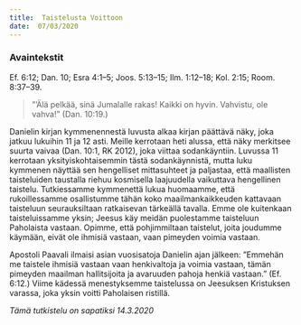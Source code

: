 ```yaml
---
title:  Taistelusta Voittoon
date:  07/03/2020
---
```


### Avaintekstit
Ef. 6:12;  Dan. 10;  Esra 4:1–5;  Joos. 5:13–15;  Ilm. 1:12–18;  Kol. 2:15;  Room. 8:37–39.

> <p></p>
> ”’Älä pelkää, sinä Jumalalle rakas! Kaikki on hyvin. Vahvistu, ole vahva!” (Dan. 10:19.)

Danielin kirjan kymmenennestä luvusta alkaa kirjan päättävä näky, joka jatkuu lukuihin 11 ja 12 asti. Meille kerrotaan heti alussa, että näky merkitsee suurta vaivaa (Dan. 10:1, RK 2012), joka viittaa sodankäyntiin. Luvussa 11 kerrotaan yksityiskohtaisemmin tästä sodankäynnistä, mutta luku kymmenen näyttää sen hengelliset mittasuhteet ja paljastaa, että maallisten taisteluiden taustalla riehuu kosmisella laajuudella vaikuttava hengellinen taistelu. Tutkiessamme kymmenettä lukua huomaamme, että rukoillessamme osallistumme tähän koko maailmankaikkeuden kattavaan taisteluun seurauksiltaan ratkaisevan tärkeällä tavalla. Emme ole kuitenkaan taisteluissamme yksin; Jeesus käy meidän puolestamme taisteluun Paholaista vastaan. Opimme, että pohjimmiltaan taistelut, joita joudumme käymään, eivät ole ihmisiä vastaan, vaan pimeyden voimia vastaan.

Apostoli Paavali ilmaisi asian vuosisatoja Danielin ajan jälkeen: ”Emmehän me taistele ihmisiä vastaan vaan henkivaltoja ja voimia vastaan, tämän pimeyden maailman hallitsijoita ja avaruuden pahoja henkiä vastaan.” (Ef. 6:12.) Viime kädessä menestyksemme taistelussa on Jeesuksen Kristuksen varassa, joka yksin voitti Paholaisen ristillä.

_Tämä tutkistelu on sapatiksi 14.3.2020_